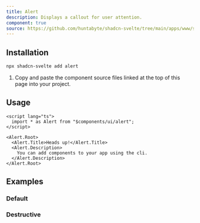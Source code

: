 ```yaml
---
title: Alert
description: Displays a callout for user attention.
component: true
source: https://github.com/huntabyte/shadcn-svelte/tree/main/apps/www/src/lib/components/ui/alert
---
```


<script>
  import { AlertDemo, AlertDemoDestructive, ComponentExample, ManualInstall } from '$components/docs';
</script>

<ComponentExample src="src/lib/components/docs/examples/alert/AlertDemo.svelte">

<div slot="example" style="width: 100%;">
<AlertDemo />
</div>

</ComponentExample>

## Installation

```bash
npx shadcn-svelte add alert
```

<ManualInstall>

1. Copy and paste the component source files linked at the top of this page into your project.

</ManualInstall>

## Usage

```svelte
<script lang="ts">
  import * as Alert from "$components/ui/alert";
</script>

<Alert.Root>
  <Alert.Title>Heads up!</Alert.Title>
  <Alert.Description>
    You can add components to your app using the cli.
  </Alert.Description>
</Alert.Root>
```

## Examples

### Default

<ComponentExample src="src/lib/components/docs/examples/alert/AlertDemo.svelte">

<div slot="example" style="width: 100%;">
<AlertDemo />
</div>

</ComponentExample>

### Destructive

<ComponentExample src="src/lib/components/docs/examples/alert/AlertDemoDestructive.svelte">

<div slot="example" style="width: 100%;">
<AlertDemoDestructive />
</div>

</ComponentExample>
